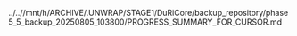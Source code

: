 ../..//mnt/h/ARCHIVE/.UNWRAP/STAGE1/DuRiCore/backup_repository/phase5_5_backup_20250805_103800/PROGRESS_SUMMARY_FOR_CURSOR.md